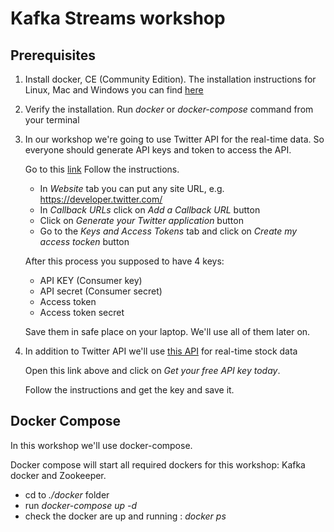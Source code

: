 # Kafka Streams workshop
## Prerequisites 
1. Install docker, CE (Community Edition). The installation instructions for Linux, Mac and Windows you can find [here](https://docs.docker.com/install/)
2. Verify the installation. Run *docker* or *docker-compose* command from your terminal
3. In our workshop we're going to use Twitter API for the real-time data. So everyone should generate API keys and token to access the API.

   Go to this [link](https://apps.twitter.com/app/new) Follow the instructions. 
   
   - In *Website* tab you can put any site URL, e.g. https://developer.twitter.com/
   - In *Callback URLs* click on *Add a Callback URL* button
   - Click on *Generate your Twitter application* button
   - Go to the *Keys and Access Tokens* tab and click on *Create my access tocken* button
   
   After this process you supposed to have 4 keys: 
   + API KEY (Consumer key)
   + API secret (Consumer secret)
   + Access token
   + Access token secret
   
   Save them in safe place on your laptop. We'll use all of them later on.
   
 4. In addition to Twitter API we'll use [this API](https://www.alphavantage.co/) for real-time stock data
 
    Open this link above and click on *Get your free API key today*. 
    
    Follow the instructions and get the key and save it.
    
    
 ## Docker Compose
 In this workshop we'll use docker-compose.
 
 Docker compose will start all required dockers for this workshop: Kafka docker and Zookeeper.
 + cd to  *./docker* folder
 + run *docker-compose up -d*
 + check the docker are up and running : *docker ps*
 
 
 
     
   
